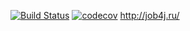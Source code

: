 [![Build Status](https://travis-ci.org/MaratYanbaev/job4j.svg?branch=master)](https://travis-ci.org/MaratYanbaev/job4j)
[![codecov](https://codecov.io/gh/MaratYanbaev/job4j/branch/master/graph/badge.svg)](https://codecov.io/gh/MaratYanbaev/job4j)
http://job4j.ru/
